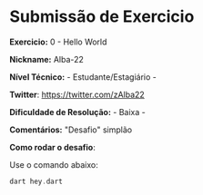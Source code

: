 # Submissão de Exercicio

**Exercicio:** 0 - Hello World

**Nickname:** Alba-22

**Nível Técnico:** - Estudante/Estagiário -

**Twitter**: https://twitter.com/zAlba22

**Dificuldade de Resolução:** - Baixa -

**Comentários:** "Desafio" simplão

**Como rodar o desafio**: 

Use o comando abaixo: 
```dart
dart hey.dart
```